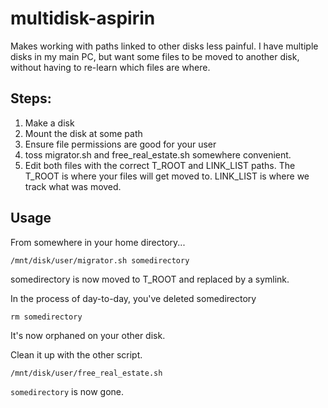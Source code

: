 # multidisk-aspirin
Makes working with paths linked to other disks less painful. I have multiple disks in my main PC, but want some files to be moved to another disk, without having to re-learn which files are where.  

## Steps:

1. Make a disk
2. Mount the disk at some path
3. Ensure file permissions are good for your user
4. toss migrator.sh and free_real_estate.sh somewhere convenient.
5. Edit both files with the correct T_ROOT and LINK_LIST paths. The T_ROOT is where your files will get moved to. LINK_LIST is where we track what was moved.

## Usage
From somewhere in your home directory...  
```
/mnt/disk/user/migrator.sh somedirectory
```
somedirectory is now moved to T_ROOT and replaced by a symlink.

In the process of day-to-day, you've deleted somedirectory
```
rm somedirectory
```
It's now orphaned on your other disk.  

Clean it up with the other script.
```
/mnt/disk/user/free_real_estate.sh
```
`somedirectory` is now gone. 
